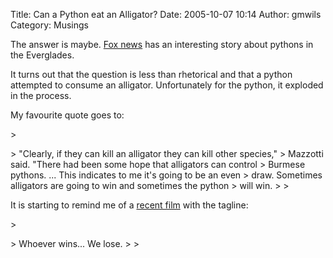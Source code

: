 Title: Can a Python eat an Alligator?
Date: 2005-10-07 10:14
Author: gmwils
Category: Musings

The answer is maybe. [Fox news][] has an interesting story about pythons
in the Everglades.

</p>

It turns out that the question is less than rhetorical and that a python
attempted to consume an alligator. Unfortunately for the python, it
exploded in the process.

</p>

My favourite quote goes to:

</p>

<p>
> </p>
> "Clearly, if they can kill an alligator they can kill other species,"
> Mazzotti said. "There had been some hope that alligators can control
> Burmese pythons. ... This indicates to me it's going to be an even
> draw. Sometimes alligators are going to win and sometimes the python
> will win.
>
> <p>

</p>

It is starting to remind me of a [recent film][] with the tagline:

</p>

<p>
> </p>
> Whoever wins... We lose.
>
> <p>

</p>

  [Fox news]: http://www.foxnews.com/story/0,2933,171358,00.html
  [recent film]: http://www.imdb.com/title/tt0370263/
